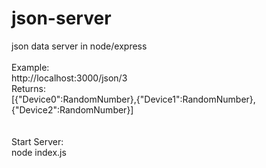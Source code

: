 json-server
===========

json data server in node/express<br />
<br />
Example:<br />
http://localhost:3000/json/3<br />
Returns:<br />
[{"Device0":RandomNumber},{"Device1":RandomNumber},{"Device2":RandomNumber}]<br />
<br />
<br />
Start Server:<br />
node index.js<br />
